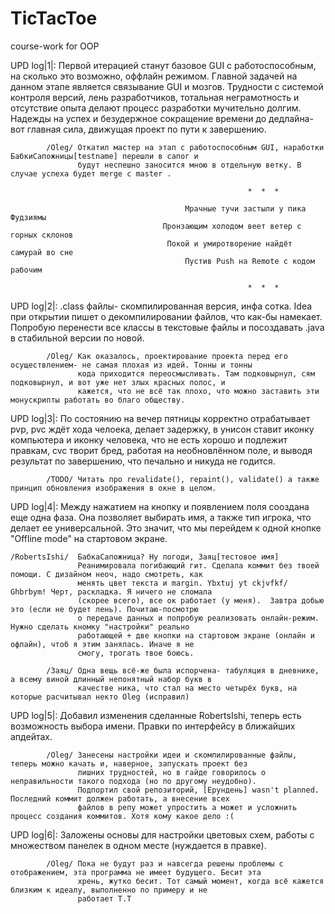 # TicTacToe
course-work for OOP

UPD log|1|:        Первой итерацией станут базовое GUI с работоспособным, на сколько это возможно, оффлайн режимом.
                   Главной задачей на данном этапе является связывание GUI и мозгов. Трудности с системой контроля 
                   версий, лень разработчиков, тотальная неграмотность и отсутствие опыта делают процесс разработки 
                   мучительно долгим. Надежды на успех и безудержное сокращение времени до дедлайна- вот главная сила,
                   движущая проект по пути к завершению. 
     
            /Oleg/ Откатил мастер на этап с работоспособным GUI, наработки БабкиСапожницы[testname] перешли в сапог и 
                   будут неспешно заносится мною в отдельную ветку. В случае успеха будет merge с master . 
                 
                                                         *  *  *
                                                   
                                           Мрачные тучи застыли у пика Фудзиямы
                                      Пронзающим холодом веет ветер с горных склонов
                                       Покой и умиротворение найдёт самурай во сне
                                           Пустив Push на Remote с кодом рабочим
                                    
                                                         *  *  *
                                                 
UPD log|2|:        .class файлы- скомпилированная версия, инфа сотка. Idea при открытии пишет о декомпилировании файлов,
                   что как-бы намекает. Попробую перенести все классы в текстовые файлы и посоздавать .java в стабильной 
                   версии по новой. 

            /Oleg/ Как оказалось, проектирование проекта перед его осуществлением- не самая плохая из идей. Тонны и тонны
                   кода приходится переосмысливать. Там подковырнул, сям подковырнул, и вот уже нет злых красных полос, и
                   кажется, что не всё так плохо, что можно заставить эти монускрипты работать во благо обществу. 

UPD log|3|:        По состоянию на вечер пятницы корректно отрабатывает pvp, pvc ждёт хода челоека, делает задержку, в
                   унисон ставит иконку компьютера и иконку человека, что не есть хорошо и подлежит правкам, cvc творит
                   бред, работая на необновлённом поле, и выводя результат по завершению, что печально и никуда не годится.
            
            /TODO/ Читать про revalidate(), repaint(), validate() а также принцип обновления изображения в окне в целом.  
     
UPD log|4|:        Между нажатием на кнопку и появлением поля сооздана еще одна фаза. Она позволяет выбирать имя, а также
                   тип игрока, что делает ее универсальной. Это значит, что мы перейдем к одной кнопке "Offline mode" на 
                   стартовом экране. 

    /RobertsIshi/  БабкаСапожница? Ну погоди, Заяц[тестовое имя] 
                   Реанимировала погибающий гит. Сделала коммит без твоей помощи. С дизайном неоч, надо смотреть, как 
                   менять цвет текста и margin. Ybxtuj yt ckjvfkf/ Ghbrbym! Черт, раскладка. Я ничего не сломала 
                   (скорее всего), все ок работает (у меня).  Завтра добью это (если не будет лень). Почитаю-посмотрю
                   о передаче данных и попробую реализовать онлайн-режим.  Нужно сделать кномку "настройки" реально 
                   работающей + две кнопки на стартовом экране (онлайн и офлайн), чтоб я этим занялась. Иначе я не 
                   смогу, трогать твое боюсь. 

            /Заяц/ Одна вещь всё-же была испорчена- табуляция в дневнике, а всему виной длинный непонятный набор букв в 
                   качестве ника, что стал на место четырёх букв, на которые расчитывал некто Oleg (исправил)
                   
UPD log|5|:        Добавил изменения сделанные RobertsIshi, теперь есть возможность выбора имени. Правки по интерфейсу в 
                   ближайших апдейтах. 
                   
            /Oleg/ Занесены настройки идеи и скомпилированные файлы, теперь можно качать и, наверное, запускать проект без
                   лишних трудностей, но в гайде говорилось о неправильности такого подхода (но по другому неудобно). 
                   Подпортил свой репозиторий, [Ерундень] wasn't planned. Последний коммит должен работать, а внесение всех
                   файлов в репу может упростить а может и усложнить процесс создания коммитов. Хотя кому какое дело :(
                        
UPD log|6|:        Заложены основы для настройки цветовых схем, работы с множеством панелек в одном месте (нуждается в 
                   правке). 
            
            /Oleg/ Пока не будут раз и навсегда решены проблемы с отображением, эта программа не имеет будущего. Бесит эта 
                   хрень, жутко бесит. Тот самый момент, когда всё кажется близким к идеалу, выполненно по примеру и не 
                   работает Т.Т
